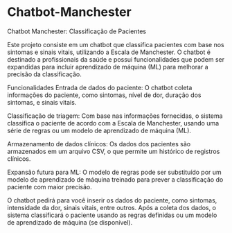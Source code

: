 # Chatbot-Manchester
Chatbot Manchester: Classificação de Pacientes

Este projeto consiste em um chatbot que classifica pacientes com base nos sintomas e sinais vitais, utilizando a Escala de Manchester. O chatbot é destinado a profissionais da saúde e possui funcionalidades que podem ser expandidas para incluir aprendizado de máquina (ML) para melhorar a precisão da classificação.

Funcionalidades
Entrada de dados do paciente: O chatbot coleta informações do paciente, como sintomas, nível de dor, duração dos sintomas, e sinais vitais.

Classificação de triagem: Com base nas informações fornecidas, o sistema classifica o paciente de acordo com a Escala de Manchester, usando uma série de regras ou um modelo de aprendizado de máquina (ML).

Armazenamento de dados clínicos: Os dados dos pacientes são armazenados em um arquivo CSV, o que permite um histórico de registros clínicos.

Expansão futura para ML: O modelo de regras pode ser substituído por um modelo de aprendizado de máquina treinado para prever a classificação do paciente com maior precisão.

O chatbot pedirá para você inserir os dados do paciente, como sintomas, intensidade da dor, sinais vitais, entre outros. Após a coleta dos dados, o sistema classificará o paciente usando as regras definidas ou um modelo de aprendizado de máquina (se disponível).
